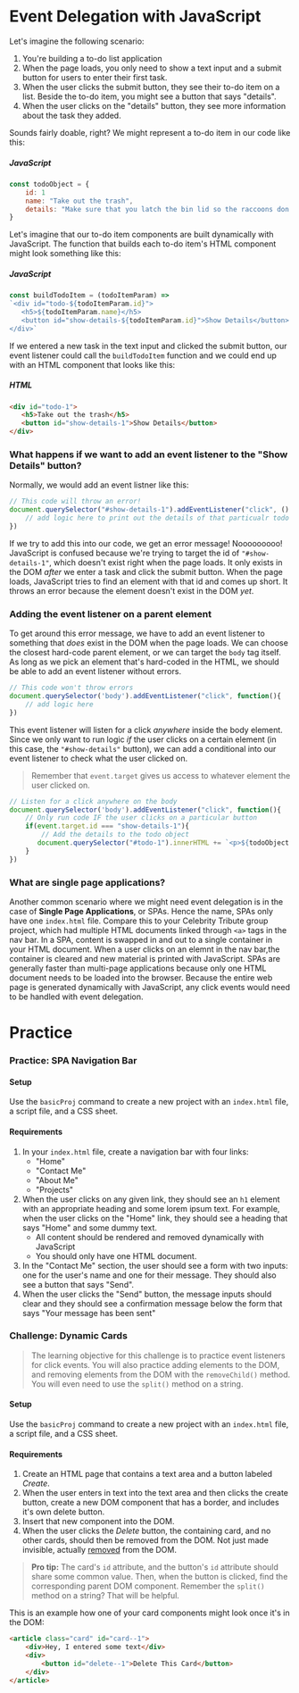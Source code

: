 # Event Delegation with JavaScript

Let's imagine the following scenario:
1. You're building a to-do list application
1. When the page loads, you only need to show a text input and a submit button for users to enter their first task.
1. When the user clicks the submit button, they see their to-do item on a list. Beside the to-do item, you might see a button that says "details".
1. When the user clicks on the "details" button, they see more information about the task they added.

Sounds fairly doable, right? We might represent a to-do item in our code like this:
##### JavaScript
```js
const todoObject = {
    id: 1
    name: "Take out the trash",
    details: "Make sure that you latch the bin lid so the raccoons don't get into the trash can"
}
```
Let's imagine that our to-do item components are built dynamically with JavaScript. The function that builds each to-do item's HTML component might look something like this:
##### JavaScript
```js
const buildTodoItem = (todoItemParam) => 
`<div id="todo-${todoItemParam.id}">
   <h5>${todoItemParam.name}</h5>
   <button id="show-details-${todoItemParam.id}">Show Details</button>
</div>`
```
If we entered a new task in the text input and clicked the submit button, our event listener could call the `buildTodoItem` function and we could end up with an HTML component that looks like this:
##### HTML
```html
<div id="todo-1">
   <h5>Take out the trash</h5>
   <button id="show-details-1">Show Details</button>
</div>
```

### What happens if we want to add an event listener to the "Show Details" button?

Normally, we would add an event listner like this:
```js
// This code will throw an error!
document.querySelector("#show-details-1").addEventListener("click", () => {
    // add logic here to print out the details of that particualr todo item
})
```
If we try to add this into our code, we get an error message! Nooooooooo! JavaScript is confused because we're trying to target the id of `"#show-details-1"`, which doesn't exist right when the page loads. It only exists in the DOM _after_ we enter a task and click the submit button. When the page loads, JavaScript tries to find an element with that id and comes up short. It throws an error because the element doesn't exist in the DOM _yet_.

### Adding the event listener on a parent element
To get around this error message, we have to add an event listener to something that _does_ exist in the DOM when the page loads. We can choose the closest hard-code parent element, or we can target the `body` tag itself. As long as we pick an element that's hard-coded in the HTML, we should be able to add an event listener without errors.

```js
// This code won't throw errors
document.querySelector('body').addEventListener("click", function(){
    // add logic here
})
```
This event listener will listen for a click _anywhere_ inside the body element. Since we only want to run logic _if_ the user clicks on a certain element (in this case, the `"#show-details"` button), we can add a conditional into our event listener to check what the user clicked on. 
> Remember that `event.target` gives us access to whatever element the user clicked on.
```js
// Listen for a click anywhere on the body
document.querySelector('body').addEventListener("click", function(){
    // Only run code IF the user clicks on a particular button
    if(event.target.id === "show-details-1"){
        // Add the details to the todo object
       document.querySelector("#todo-1").innerHTML += `<p>${todoObject.details}</p>` 
    }
})
```

### What are single page applications?
Another common scenario where we might need event delegation is in the case of **Single Page Applications**, or SPAs. Hence the name, SPAs only have one `index.html` file. Compare this to your Celebrity Tribute group project, which had multiple HTML documents linked through `<a>` tags in the nav bar. In a SPA, content is swapped in and out to a single container in your HTML document. When a user clicks on an elemnt in the nav bar,the container is cleared and new material is printed with JavaScript. SPAs are generally faster than multi-page applications because only one HTML document needs to be loaded into the browser. Because the entire web page is generated dynamically with JavaScript, any click events would need to be handled with event delegation. 


# Practice

### Practice: SPA Navigation Bar

#### Setup
Use the `basicProj` command to create a new project with an `index.html` file, a script file, and a CSS sheet.

#### Requirements
1. In your `index.html` file, create a navigation bar with four links: 
    - "Home"
    - "Contact Me"
    - "About Me"
    - "Projects"
1. When the user clicks on any given link, they should see an `h1` element with an appropriate heading and some lorem ipsum text. For example, when the user clicks on the "Home" link, they should see a heading that says "Home" and some dummy text.
    - All content should be rendered and removed dynamically with JavaScript
    - You should only have one HTML document.
1. In the "Contact Me" section, the user should see a form with two inputs: one for the user's name and one for their message. They should also see a button that says "Send".
1. When the user clicks the "Send" button, the message inputs should clear and they should see a confirmation message below the form that says "Your message has been sent"

### Challenge: Dynamic Cards

> The learning objective for this challenge is to practice event listeners for click events. You will also practice adding elements to the DOM, and removing elements from the DOM with the `removeChild()` method. You will even need to use the `split()` method on a string.

#### Setup

Use the `basicProj` command to create a new project with an `index.html` file, a script file, and a CSS sheet.

#### Requirements

1. Create an HTML page that contains a text area and a button labeled *Create*.
1. When the user enters in text into the text area and then clicks the create button, create a new DOM component that has a border, and includes it's own delete button.
1. Insert that new component into the DOM.
1. When the user clicks the *Delete* button, the containing card, and no other cards, should then be removed from the DOM. Not just made invisible, actually [removed](https://developer.mozilla.org/en-US/docs/Web/API/ChildNode/remove) from the DOM.

> **Pro tip:** The card's `id` attribute, and the button's `id` attribute should share some common value. Then, when the button is clicked, find the corresponding parent DOM component. Remember the `split()` method on a string? That will be helpful.

This is an example how one of your card components might look once it's in the DOM:
```html
<article class="card" id="card--1">
    <div>Hey, I entered some text</div>
    <div>
        <button id="delete--1">Delete This Card</button>
    </div>
</article>
```